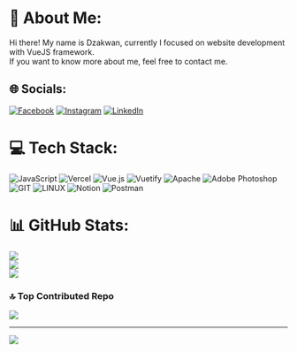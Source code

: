 # 💫 About Me:
Hi there! My name is Dzakwan, currently I focused on website development with VueJS framework.<br>If you want to know more about me, feel free to contact me.


## 🌐 Socials:
[![Facebook](https://img.shields.io/badge/Facebook-%231877F2.svg?logo=Facebook&logoColor=white)](https://facebook.com/dzakwan.diego) [![Instagram](https://img.shields.io/badge/Instagram-%23E4405F.svg?logo=Instagram&logoColor=white)](https://instagram.com/@dzakwandp) [![LinkedIn](https://img.shields.io/badge/LinkedIn-%230077B5.svg?logo=linkedin&logoColor=white)](https://linkedin.com/in/dzakwandp) 

# 💻 Tech Stack:
![JavaScript](https://img.shields.io/badge/javascript-%23323330.svg?style=flat&logo=javascript&logoColor=%23F7DF1E) ![Vercel](https://img.shields.io/badge/vercel-%23000000.svg?style=flat&logo=vercel&logoColor=white) ![Vue.js](https://img.shields.io/badge/vuejs-%2335495e.svg?style=flat&logo=vuedotjs&logoColor=%234FC08D) ![Vuetify](https://img.shields.io/badge/Vuetify-1867C0?style=flat&logo=vuetify&logoColor=AEDDFF) ![Apache](https://img.shields.io/badge/apache-%23D42029.svg?style=flat&logo=apache&logoColor=white) ![Adobe Photoshop](https://img.shields.io/badge/adobephotoshop-%2331A8FF.svg?style=flat&logo=adobephotoshop&logoColor=white) ![GIT](https://img.shields.io/badge/Git-fc6d26?style=flat&logo=git&logoColor=white) ![LINUX](https://img.shields.io/badge/Linux-FCC624?style=flat&logo=linux&logoColor=black) ![Notion](https://img.shields.io/badge/Notion-%23000000.svg?style=flat&logo=notion&logoColor=white) ![Postman](https://img.shields.io/badge/Postman-FF6C37?style=flat&logo=postman&logoColor=white)
# 📊 GitHub Stats:
![](https://github-readme-stats.vercel.app/api?username=dzakwandp&theme=vue-dark&hide_border=true&include_all_commits=true&count_private=true)<br/>
![](https://github-readme-streak-stats.herokuapp.com/?user=dzakwandp&theme=vue-dark&hide_border=true)<br/>
![](https://github-readme-stats.vercel.app/api/top-langs/?username=dzakwandp&theme=vue-dark&hide_border=true&include_all_commits=true&count_private=true&layout=compact)

### 🔝 Top Contributed Repo
![](https://github-contributor-stats.vercel.app/api?username=dzakwandp&limit=5&theme=nord&combine_all_yearly_contributions=true)

---
[![](https://visitcount.itsvg.in/api?id=dzakwandp&icon=2&color=9)](https://visitcount.itsvg.in)

<!-- Proudly created with GPRM ( https://gprm.itsvg.in ) -->
